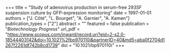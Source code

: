 +++
title = "Study of adenovirus production in serum-free 293SF suspension culture by GFP-expression monitoring"
date = 1997-01-01
authors = ["J. Côté", "L. Bourget", "A. Garnier", "A. Kamen"]
publication_types = ["2"]
abstract = ""
featured = false
publication = "*Biotechnology Progress*"
url_pdf = "https://www.scopus.com/inward/record.uri?eid=2-s2.0-18544403142&doi=10.1021%2fbp970110i&partnerID=40&md5=aba0f2704d1267f2261df742b8cd1739"
doi = "10.1021/bp970110i"
+++

